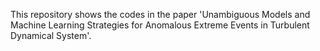 This repository shows the codes in the paper 'Unambiguous Models and Machine Learning Strategies for Anomalous Extreme Events in Turbulent Dynamical System'.
